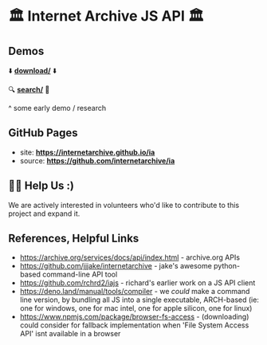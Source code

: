 # 🏛️ Internet Archive JS API 🏛️

## Demos
⬇️ **[download/](download/)** ⬇️

🔍 **[search/](search/)** 🔎

^ some early demo / research


## GitHub Pages
- site: **<https://internetarchive.github.io/ia>**
- source: **<https://github.com/internetarchive/ia>**

## 🙏🏽 Help Us :)
We are actively interested in volunteers who'd like to contribute to this project and expand it.


## References, Helpful Links
- <https://archive.org/services/docs/api/index.html> - archive.org APIs
- <https://github.com/jjjake/internetarchive> - jake's awesome python-based command-line API tool
- <https://github.com/rchrd2/iajs> - richard's earlier work on a JS API client
- <https://deno.land/manual/tools/compiler> - we _could_ make a command line version, by bundling all JS into a single executable, ARCH-based (ie: one for windows, one for mac intel, one for apple silicon, one for linux)
- <https://www.npmjs.com/package/browser-fs-access> - (downloading) could consider for fallback implementation when  'File System Access API' isnt available in a browser
